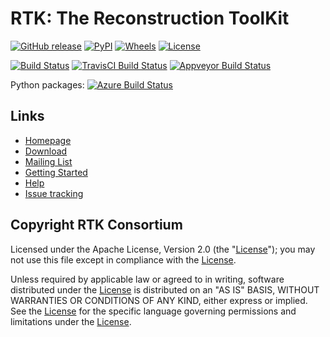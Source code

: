 RTK: The Reconstruction ToolKit
===============================

[![GitHub release](https://img.shields.io/github/release/SimonRit/RTK.svg)](https://github.com/SimonRit/RTK/releases/latest)
[![PyPI](https://img.shields.io/pypi/v/itk-rtk.svg)](https://pypi.python.org/pypi/itk-rtk)
[![Wheels](https://img.shields.io/pypi/wheel/itk-rtk.svg)](https://pypi.org/project/itk-rtk)
[![License](https://img.shields.io/badge/License-Apache%202.0-blue.svg)](https://github.com/SimonRit/RTK/blob/master/LICENSE.TXT)

[![Build Status](https://dev.azure.com/simonrit/RTK/_apis/build/status/SimonRit.RTK.BuildAndTest?branchName=master)](https://dev.azure.com/simonrit/RTK/_build/latest?definitionId=1&branchName=master)
[![TravisCI Build Status](https://api.travis-ci.org/SimonRit/RTK.svg)](https://travis-ci.org/SimonRit/RTK/branches)
[![Appveyor Build Status](https://ci.appveyor.com/api/projects/status/dpflok54d64t3dq9/branch/master?svg=true)](https://ci.appveyor.com/project/simonrit/rtk)

Python packages: [![Azure Build Status](https://dev.azure.com/simonrit/RTK/_apis/build/status/SimonRit.RTK.PythonPackages?branchName=master)](https://dev.azure.com/simonrit/RTK/_build/latest?definitionId=3&branchName=master)

Links
-----

* [Homepage](http://www.openrtk.org)
* [Download](http://www.openrtk.org/RTK/resources/software.html)
* [Mailing List](http://public.kitware.com/mailman/listinfo/rtk-users)
* [Getting Started](GettingStarted.md)
* [Help](http://wiki.openrtk.org)
* [Issue tracking](https://github.com/SimonRit/RTK/issues)


Copyright RTK Consortium
------------------------

  Licensed under the Apache License, Version 2.0 (the
  "[License](http://www.apache.org/licenses/LICENSE-2.0.txt)"); you may not use
  this file except in compliance with the
  [License](http://www.apache.org/licenses/LICENSE-2.0.txt).

  Unless required by applicable law or agreed to in writing, software
  distributed under the
  [License](http://www.apache.org/licenses/LICENSE-2.0.txt) is distributed on
  an "AS IS" BASIS, WITHOUT WARRANTIES OR CONDITIONS OF ANY KIND, either
  express or implied. See the
  [License](http://www.apache.org/licenses/LICENSE-2.0.txt) for the specific
  language governing permissions and limitations under the
  [License](http://www.apache.org/licenses/LICENSE-2.0.txt).
